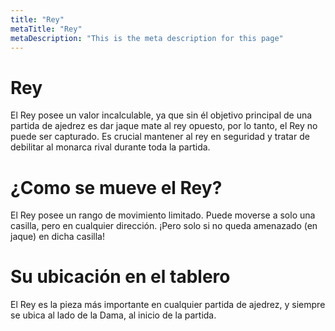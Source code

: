 ```yaml
---
title: "Rey"
metaTitle: "Rey"
metaDescription: "This is the meta description for this page"
---
```


# Rey
El Rey posee un valor incalculable, ya que sin él objetivo principal de una partida de ajedrez es dar jaque mate al rey opuesto, por lo tanto, el Rey no puede ser capturado.
Es crucial mantener al rey en seguridad y tratar de debilitar al monarca rival durante toda la partida.
# ¿Como se mueve el Rey?
El Rey posee un rango de movimiento limitado. Puede moverse a solo una casilla, pero en cualquier dirección. ¡Pero solo si no queda amenazado (en jaque) en dicha casilla!

# Su ubicación en el tablero
El Rey es la pieza más importante en cualquier partida de ajedrez, y siempre se ubica al lado de la Dama, al inicio de la partida.
